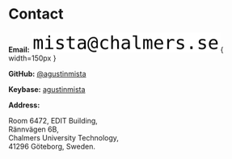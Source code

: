 # Contact

**Email:** ![](/assets/img/email.png){ width=150px }

**GitHub:** [\@agustinmista](https://github.com/agustinmista)

**Keybase:** [agustinmista](https://keybase.io/agustinmista)

**Address:** 

Room 6472, EDIT Building,\
Rännvägen 6B,\
Chalmers University Technology,\
41296 Göteborg, Sweden.
